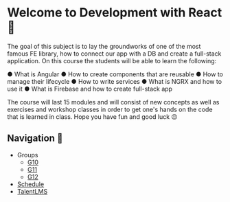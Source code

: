 # Welcome to Development with React 🚀

The goal of this subject is to lay the groundworks of one of the most famous FE library, how to connect our app with a DB and create a full-stack application. On this course the students will be able to learn the following:

●	What is Angular
●	How to create components that are reusable
●	How to manage their lifecycle
●	How to write services
●	What is NGRX and how to use it
●	What is Firebase and how to create full-stack app
 
The course will last 15 modules and will consist of new concepts as well as exercises and workshop classes in order to get one's hands on the code that is learned in class. Hope you have fun and good luck 😉

## Navigation 🧭

* Groups
  * [G10](/G10/)
  * [G11](/G11/)
  * [G12](/G12/)
* [Schedule](https://docs.google.com/spreadsheets/d/1h9zUq77taetu-STSsdb2_gRPREZbxQkW/edit#gid=1101005005)
* [TalentLMS](https://academyforprogramming-seavusedu.talentlms.com/index)

 
